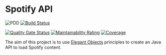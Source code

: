 # Spotify API

![PDD](http://www.0pdd.com/svg?name=sigrist/spotify-api)
[![Build Status](https://travis-ci.org/sigrist/spotify-api.svg?branch=master)](https://travis-ci.org/sigrist/spotify-api)


[![Quality Gate Status](https://sonarcloud.io/api/project_badges/measure?project=com.github.sigrist.spotify%3Aspotify-api&metric=alert_status)](https://sonarcloud.io/dashboard?id=com.github.sigrist.spotify%3Aspotify-api)
[![Maintainability Rating](https://sonarcloud.io/api/project_badges/measure?project=com.github.sigrist.spotify%3Aspotify-api&metric=sqale_rating)](https://sonarcloud.io/dashboard?id=com.github.sigrist.spotify%3Aspotify-api)
[![Coverage](https://sonarcloud.io/api/project_badges/measure?project=com.github.sigrist.spotify%3Aspotify-api&metric=coverage)](https://sonarcloud.io/dashboard?id=com.github.sigrist.spotify%3Aspotify-api)


The aim of this project is to use [Elegant Objects](https://www.elegantobjects.org) principles to create an Java API to load Spotify content.